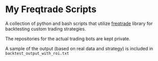 # My Freqtrade Scripts

A collection of python and bash scripts that utilize [freqtrade](https://github.com/freqtrade/freqtrade) library for backtesting custom trading strategies.  

The repositories for the actual trading bots are kept private. 

A sample of the output (based on real data and strategy) is included in `backtest_output_with_roi.txt` 
